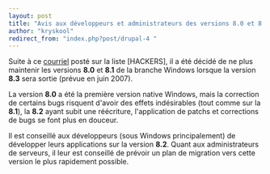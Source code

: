 ```yaml
---
layout: post
title: "Avis aux développeurs et administrateurs des versions 8.0 et 8.1 sous Windows"
author: "kryskool"
redirect_from: "index.php?post/drupal-4 "
---
```



<p></p>

<!--more-->


Suite à ce <a href="http://archives.postgresql.org/pgsql-hackers/2007-04/msg01127.php">courriel</a> posté sur la liste [HACKERS], il a été décidé de ne plus maintenir les versions <strong>8.0</strong> et <strong>8.1</strong> de la branche Windows lorsque la version <strong>8.3</strong> sera sortie (prévue en juin 2007).

La version <strong>8.0</strong> a été la première version native Windows, mais la correction de certains bugs risquent d'avoir des effets indésirables (tout comme sur la <strong>8.1</strong>), la <strong>8.2</strong> ayant subit une réécriture, l'application de patchs et corrections de bugs se font plus en douceur.

Il est conseillé aux développeurs (sous Windows principalement) de développer leurs applications sur la version <strong>8.2</strong>. Quant aux administrateurs de serveurs, il leur est conseillé de prévoir un plan de migration vers cette version le plus rapidement possible.